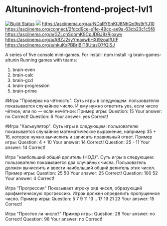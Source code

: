 # Altuninovich-frontend-project-lvl1
[![Build Status](https://travis-ci.org/Altuninovich/Altuninovich-frontend-project-lvl1.svg?branch=master)](https://travis-ci.org/Altuninovich/Altuninovich-frontend-project-lvl1)
<a href="https://codeclimate.com/github/Altuninovich/Altuninovich-frontend-project-lvl1/maintainability"><img src="https://api.codeclimate.com/v1/badges/aace79c3e5792cc727ef/maintainability" /></a>
https://asciinema.org/a/rNDaRYSnKfJ8NhQo9is9rYJ10
https://asciinema.org/connect/2fdcd9ce-e1fe-49cc-ae9a-63cb23c1c5f8
https://asciinema.org/a/GZLcnSobmK9CpJDBJ8zRjoxwv
https://asciinema.org/a/ABZJ2syYmaxwbHXt9zoaIfUtF
https://asciinema.org/a/nkuKxPBBrlBIT8UtasO7fQISJ

A series of five console mini-games.
For install: npm install -g brain-games-altunin
Running games with teams:
1) brain-even
2) brain-calc
3) brain-gcd
5) brain-progression
6) brain-prime 

#Игра "Проверка на чётность". Суть игры в следующем: пользователю показывается случайное число.
И ему нужно ответить yes, если число чётное, или no — если нечётное:
Пример игры:
Question: 15
Your answer: no
Correct!
Question: 6
Your answer: yes
Correct!

#Игра "Калькулятор". Суть игры в следующем: пользователю показывается случайное математическое выражение,
например 35 + 16, которое нужно вычислить и записать правильный ответ.
Пример игры:
Question: 4 + 10
Your answer: 14
Correct!
Question: 25 - 11
Your answer: 14
Correct!

Игра "наибольший общий делитель (НОД)". Суть игры в следующем:
пользователю показывается два случайных числа. Пользователь должен вычислить и ввести наибольший общий делитель
этих чисел.
Пример игры: 
Question: 25 50
Your answer: 25
Correct!
Question: 100 52
Your answer: 4
Correct!

Игра "Прогрессия" Показывает игроку ряд чисел, образующий арифметическую прогрессию.
Игрок должен определить пропущенное число.
Пример игры:
Question: 5 7 9 11 13 .. 17 19 21 23
Your answer: 15
Correct!

Игра "Простое ли число?"
Пример игры:
Question: 28
Your answer: no
Correct!
Question: 98
Your answer: no
Correct!